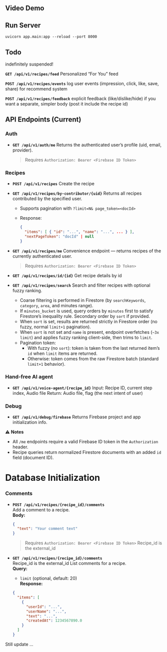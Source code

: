 ## Video Demo



## Run Server

`uvicorn app.main:app --reload --port 8000`

## Todo

indefinitely suspended!

**`GET /api/v1/recipes/feed`**
  Personalized “For You” feed

**`POST /api/v1/recipes/events`**
  log user events (impression, click, like, save, share) for recommend system

**`POST /api/v1/recipes/feedback`**
  explicit feedback (like/dislike/hide) if you want a separate, simpler body (post it include the recipe id)

## API Endpoints (Current)

### Auth

* **`GET /api/v1/auth/me`**
  Returns the authenticated user’s profile (uid, email, provider).

  > Requires `Authorization: Bearer <Firebase ID Token>`

### Recipes

* **`POST /api/v1/recipes`**
  Create the recipe

* **`GET /api/v1/recipes/by-contributor/{uid}`**
  Returns all recipes contributed by the specified user.

  * Supports pagination with `?limit=N& page_token=<docId>`
  * Response:

    ```json
    {
      "items": [ { "id": "...", "name": "...", ... } ],
      "nextPageToken": "docId" | null
    }
    ```

* **`GET /api/v1/recipes/me`**
  Convenience endpoint — returns recipes of the currently authenticated user.

  > Requires `Authorization: Bearer <Firebase ID Token>`

* **`GET /api/v1/recipes/id/{id}`**
  Get recipe details by id

* **`GET /api/v1/recipes/search`**
  Search and filter recipes with optional fuzzy ranking.
    - Coarse filtering is performed in Firestore (by `searchKeywords`, `category`, `area`, and minutes range).
    - If `minutes_bucket` is used, query orders by `minutes` first to satisfy Firestore’s inequality rule. Secondary order by `sort` if provided.
    - When `sort` is set, results are returned strictly in Firestore order (no fuzzy, normal `limit+1` pagination).
    - When `sort` is not set and `name` is present, endpoint overfetches (`~3x limit`) and applies fuzzy ranking client-side, then trims to `limit`.
    - Pagination token:
      - With fuzzy (no `sort`): token is taken from the last returned item’s `id` when `limit` items are returned.
      - Otherwise: token comes from the raw Firestore batch (standard `limit+1` behavior).

### Hand-free AI agent

* **`GET /api/v1/voice-agent/{recipe_id}`**
  Input: Recipe ID, current step index, Audio file
  Return: Audio file, flag (the next intent of user)

### Debug

* **`GET /api/v1/debug/firebase`**
  Returns Firebase project and app initialization info.

⚠️ **Notes**

* All `/me` endpoints require a valid Firebase ID token in the `Authorization` header.
* Recipe queries return normalized Firestore documents with an added `id` field (document ID).


# Database Initialization
### Comments

* **`POST /api/v1/recipes/{recipe_id}/comments`**  
  Add a comment to a recipe.  
  **Body:**  
  ```json
  {
    "text": "Your comment text"
  }
  ```
  > Requires `Authorization: Bearer <Firebase ID Token>`
  Recipe_id is the external_id

* **`GET /api/v1/recipes/{recipe_id}/comments`**  
  Recipe_id is the external_id
  List comments for a recipe.  
  **Query:**  
  - `limit` (optional, default: 20)  
  **Response:**  
  ```json
  {
    "items": [
      {
        "userId": "...",
        "userName": "...",
        "text": "...",
        "createdAt": 1234567890.0
      }
    ]
  }
  ```
Still update ...
